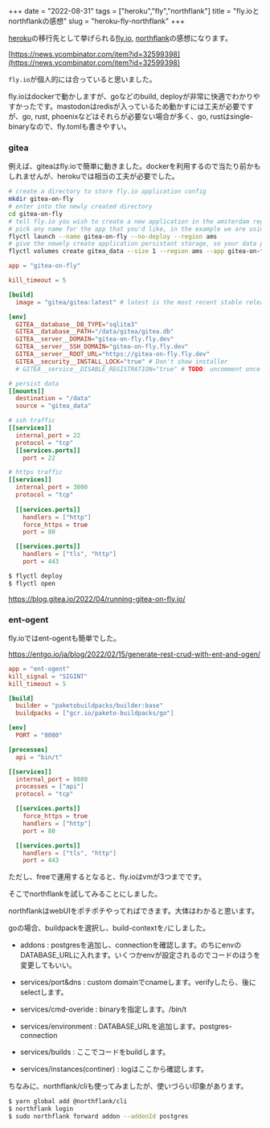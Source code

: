+++
date = "2022-08-31"
tags = ["heroku","fly","northflank"]
title = "fly.ioとnorthflankの感想"
slug = "heroku-fly-northflank"
+++

[heroku](https://www.heroku.com/)の移行先として挙げられる[fly.io](https://fly.io), [northflank](https://northflank.com/)の感想になります。

[https://news.ycombinator.com/item?id=32599398](https://news.ycombinator.com/item?id=32599398)

`fly.io`が個人的には合っていると思いました。

fly.ioはdockerで動かしますが、goなどのbuild, deployが非常に快適でわかりやすかったです。mastodonはredisが入っているため動かすには工夫が必要ですが、go, rust, phoenixなどはそれらが必要ない場合が多く、go, rustはsingle-binaryなので、fly.tomlも書きやすい。

### gitea

例えば、giteaはfly.ioで簡単に動きました。dockerを利用するので当たり前かもしれませんが、herokuでは相当の工夫が必要でした。

```sh
# create a directory to store fly.io application config
mkdir gitea-on-fly
# enter into the newly created directory
cd gitea-on-fly
# tell fly.io you wish to create a new application in the amsterdam region (there are many other regions you could pick too)
# pick any name for the app that you'd like, in the example we are using `gitea-on-fly`
flyctl launch --name gitea-on-fly --no-deploy --region ams
# give the newely create application persistant storage, so your data persists between app updates
flyctl volumes create gitea_data --size 1 --region ams --app gitea-on-fly
```

```toml:fly.toml
app = "gitea-on-fly"

kill_timeout = 5

[build]
  image = "gitea/gitea:latest" # latest is the most recent stable release

[env]
  GITEA__database__DB_TYPE="sqlite3"
  GITEA__database__PATH="/data/gitea/gitea.db"
  GITEA__server__DOMAIN="gitea-on-fly.fly.dev"
  GITEA__server__SSH_DOMAIN="gitea-on-fly.fly.dev"
  GITEA__server__ROOT_URL="https://gitea-on-fly.fly.dev"
  GITEA__security__INSTALL_LOCK="true" # Don't show installer
  # GITEA__service__DISABLE_REGISTRATION="true" # TODO: uncomment once you have created your first user

# persist data
[[mounts]]
  destination = "/data"
  source = "gitea_data"

# ssh traffic
[[services]]
  internal_port = 22
  protocol = "tcp"
  [[services.ports]]
    port = 22

# https traffic
[[services]]
  internal_port = 3000
  protocol = "tcp"
  
  [[services.ports]]
    handlers = ["http"]
    force_https = true
    port = 80

  [[services.ports]]
    handlers = ["tls", "http"]
    port = 443
```

```sh
$ flyctl deploy
$ flyctl open
```

https://blog.gitea.io/2022/04/running-gitea-on-fly.io/

### ent-ogent

fly.ioではent-ogentも簡単でした。

https://entgo.io/ja/blog/2022/02/15/generate-rest-crud-with-ent-and-ogen/

```toml:fly.toml
app = "ent-ogent"
kill_signal = "SIGINT"
kill_timeout = 5

[build]
  builder = "paketobuildpacks/builder:base"
  buildpacks = ["gcr.io/paketo-buildpacks/go"]

[env]
  PORT = "8080"

[processes]
  api = "bin/t"

[[services]]
  internal_port = 8080
  processes = ["api"]
  protocol = "tcp"

  [[services.ports]]
    force_https = true
    handlers = ["http"]
    port = 80

  [[services.ports]]
    handlers = ["tls", "http"]
    port = 443
```

ただし、freeで運用するとなると、fly.ioはvmが3つまでです。

そこでnorthflankを試してみることにしました。

northflankはwebUIをポチポチやってればできます。大体はわかると思います。

goの場合、buildpackを選択し、build-contextを`/`にしました。

- addons : postgresを追加し、connectionを確認します。のちにenvのDATABASE_URLに入れます。いくつかenvが設定されるのでコードのほうを変更してもいい。

- services/port&dns : custom domainでcnameします。verifyしたら、後にselectします。

- services/cmd-overide : binaryを指定します。/bin/t

- services/environment : DATABASE_URLを追加します。postgres-connection

- services/builds : ここでコードをbuildします。

- services/instances(continer) : logはここから確認します。

ちなみに、northflank/cliも使ってみましたが、使いづらい印象があります。

```sh
$ yarn global add @northflank/cli
$ northflank login
$ sudo northflank forward addon --addonId postgres
```
